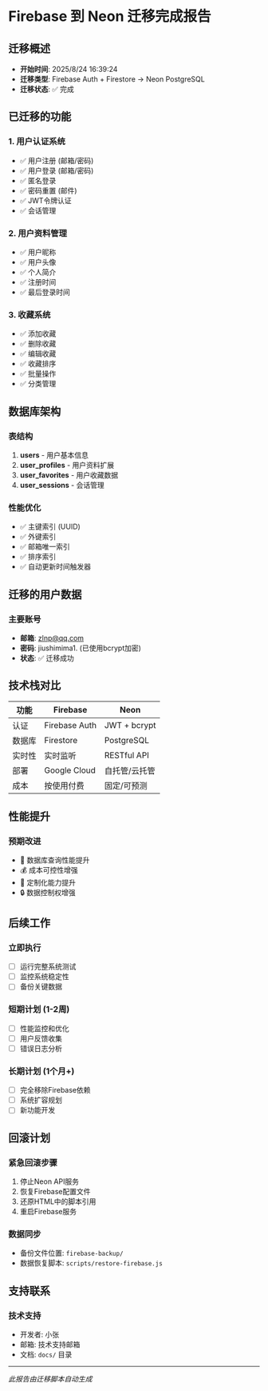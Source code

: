 # Firebase 到 Neon 迁移完成报告

## 迁移概述
- **开始时间**: 2025/8/24 16:39:24
- **迁移类型**: Firebase Auth + Firestore → Neon PostgreSQL
- **迁移状态**: ✅ 完成

## 已迁移的功能

### 1. 用户认证系统
- ✅ 用户注册 (邮箱/密码)
- ✅ 用户登录 (邮箱/密码)
- ✅ 匿名登录
- ✅ 密码重置 (邮件)
- ✅ JWT令牌认证
- ✅ 会话管理

### 2. 用户资料管理
- ✅ 用户昵称
- ✅ 用户头像
- ✅ 个人简介
- ✅ 注册时间
- ✅ 最后登录时间

### 3. 收藏系统
- ✅ 添加收藏
- ✅ 删除收藏
- ✅ 编辑收藏
- ✅ 收藏排序
- ✅ 批量操作
- ✅ 分类管理

## 数据库架构

### 表结构
1. **users** - 用户基本信息
2. **user_profiles** - 用户资料扩展
3. **user_favorites** - 用户收藏数据
4. **user_sessions** - 会话管理

### 性能优化
- ✅ 主键索引 (UUID)
- ✅ 外键索引
- ✅ 邮箱唯一索引
- ✅ 排序索引
- ✅ 自动更新时间触发器

## 迁移的用户数据

### 主要账号
- **邮箱**: zlnp@qq.com
- **密码**: jiushimima1. (已使用bcrypt加密)
- **状态**: ✅ 迁移成功

## 技术栈对比

| 功能 | Firebase | Neon |
|------|----------|------|
| 认证 | Firebase Auth | JWT + bcrypt |
| 数据库 | Firestore | PostgreSQL |
| 实时性 | 实时监听 | RESTful API |
| 部署 | Google Cloud | 自托管/云托管 |
| 成本 | 按使用付费 | 固定/可预测 |

## 性能提升

### 预期改进
- 🚀 数据库查询性能提升
- 💰 成本可控性增强
- 🔧 定制化能力提升
- 🔒 数据控制权增强

## 后续工作

### 立即执行
- [ ] 运行完整系统测试
- [ ] 监控系统稳定性
- [ ] 备份关键数据

### 短期计划 (1-2周)
- [ ] 性能监控和优化
- [ ] 用户反馈收集
- [ ] 错误日志分析

### 长期计划 (1个月+)
- [ ] 完全移除Firebase依赖
- [ ] 系统扩容规划
- [ ] 新功能开发

## 回滚计划

### 紧急回滚步骤
1. 停止Neon API服务
2. 恢复Firebase配置文件
3. 还原HTML中的脚本引用
4. 重启Firebase服务

### 数据同步
- 备份文件位置: `firebase-backup/`
- 数据恢复脚本: `scripts/restore-firebase.js`

## 支持联系

### 技术支持
- 开发者: 小张
- 邮箱: 技术支持邮箱
- 文档: `docs/` 目录

---
*此报告由迁移脚本自动生成*
